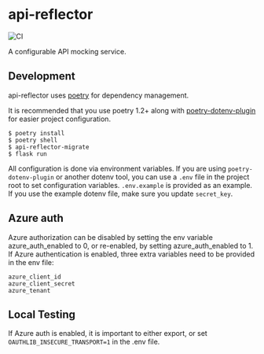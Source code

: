 # api-reflector

![CI](https://github.com/backwardspy/api-reflector/actions/workflows/main.yml/badge.svg)

A configurable API mocking service.

## Development

api-reflector uses [poetry](https://python-poetry.org) for dependency
management.

It is recommended that you use poetry 1.2+ along with
[poetry-dotenv-plugin](https://github.com/mpeteuil/poetry-dotenv-plugin) for
easier project configuration.

```shell
$ poetry install
$ poetry shell
$ api-reflector-migrate
$ flask run
```

All configuration is done via environment variables. If you are using
`poetry-dotenv-plugin` or another dotenv tool, you can use a `.env` file in the
project root to set configuration variables. `.env.example` is provided as an
example. If you use the example dotenv file, make sure you update `secret_key`.

## Azure auth

Azure authorization can be disabled by setting the env variable azure_auth_enabled to 0,
or re-enabled, by setting azure_auth_enabled to 1. 
If Azure authentication is enabled, three extra variables need to be provided in the env file:

```
azure_client_id
azure_client_secret
azure_tenant
```

## Local Testing

If Azure auth is enabled, it is important to either export, or set `OAUTHLIB_INSECURE_TRANSPORT=1` in the .env file.
